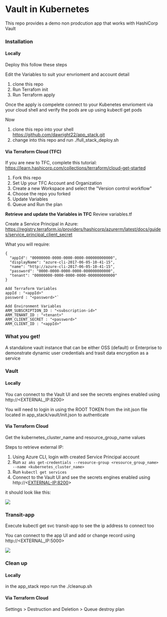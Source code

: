 # Vault in Kubernetes

This repo provides a demo non prodcution app that works with HashiCorp Vault 

### Installation 
#### Locally
Deploy this follow these steps

Edit the Variables to suit your envrioment and account detail

1. clone this repo
2. Run Terrafom init
3. Run Terraform apply 

Once the apply is compelete connect to your Kubenetes envrioment via your cloud shell and verify the pods are up using kubectl get pods

Now

1. clone this repo into your shell https://github.com/dawright22/app_stack.git
2. change into this repo and run ./full_stack_deploy.sh </br>

#### Via Terraform Cloud (TFC)
If you are new to TFC, complete this tutorial: https://learn.hashicorp.com/collections/terraform/cloud-get-started

1. Fork this repo
2. Set Up your TFC Account and Organization
3. Create a new Workspace and select the "Version control workflow" 
4. Choose the repo you forked
5. Update Variables
6. Queue and Run the plan </br>

**Retrieve and update the Variables in TFC**
Review variables.tf

Create a Service Principal in Azure: https://registry.terraform.io/providers/hashicorp/azurerm/latest/docs/guides/service_principal_client_secret

What you will require:</br>
```
{
  "appId": "00000000-0000-0000-0000-000000000000",
  "displayName": "azure-cli-2017-06-05-10-41-15",
  "name": "http://azure-cli-2017-06-05-10-41-15",
  "password": "0000-0000-0000-0000-000000000000",
  "tenant": "00000000-0000-0000-0000-000000000000"
}

Add Terraform Variables 
appId : "<appId>"
password : "<password>"`

Add Environment Variables
ARM_SUBSCRIPTION_ID : "<subscription-id>"
ARM_TENANT_ID : "<tenant>"
ARM_CLIENT_SECRET : "<password>"
ARM_CLIENT_ID : "<appId>"
```

### What you get!
A standalone vault instance that can be either OSS (default) or Enterprise to demonstrate dynamic user credentials and trasit data encryption as a service 

### Vault

#### Locally
You can connect to the Vault UI and see the secrets engines enabled using http://<EXTERNAL_IP:8200>

You will need to login in using the ROOT TOKEN from the init.json file located in app_stack/vault/init.json to authenticate

#### Via Terraform Cloud
Get the kubernetes_cluster_name and resource_group_name values

Steps to retrieve external IP:
1. Using Azure CLI, login with created Service Principal account
2. Run ```az aks get-credentials --resource-group <resource_group_name> --name <kubernetes_cluster_name>```
3. Run ```kubectl get services```
4. Connect to the Vault UI and see the secrets engines enabled using http://<<EXTERNAL-IP:8200>>

it should look like this:

![](/images/vault.png)

### Transit-app

Execute kubectl get svc transit-app to see the ip address to connect too

You can connect to the app UI and add or change record using http://<EXTERNAL_IP:5000>

![](/images/tranist-app.png)


### Clean up

#### Locally
in the app_stack repo run the ./cleanup.sh

#### Via Terraform Cloud
Settings > Destruction and Deletion > Queue destroy plan



